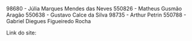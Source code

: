 98680 - Júlia Marques Mendes das Neves
550826 - Matheus Gusmão Aragão
550638 - Gustavo Calce da Silva
98735 - Arthur Petrin
550788 - Gabriel Diegues Figueiredo Rocha

Link do site: 
